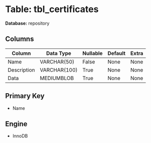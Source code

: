 # Table: tbl_certificates

**Database:** repository

## Columns

| Column | Data Type | Nullable | Default | Extra |
|--------|-----------|----------|---------|-------|
| Name | VARCHAR(50) | False | None | None |
| Description | VARCHAR(100) | True | None | None |
| Data | MEDIUMBLOB | True | None | None |

## Primary Key
- Name

## Engine
- InnoDB

